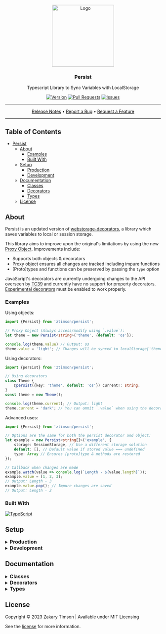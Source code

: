 <!-- Header -->
<div id="top" align="center">
  <br />

  <!-- Logo -->
  <img src="https://git.zakscode.com/repo-avatars/89f6c36caf75762ed9f7f98b69044b7db30da5230be7c5cea54f8a1158f1669a" alt="Logo" width="200" height="200">

  <!-- Title -->
  ### Persist

  <!-- Description -->
  Typescript Library to Sync Variables with LocalStorage

  <!-- Repo badges -->
  [![Version](https://img.shields.io/badge/dynamic/json.svg?label=Version&style=for-the-badge&url=https://git.zakscode.com/api/v1/repos/ztimson/persist/tags&query=$[0].name)](https://git.zakscode.com/ztimson/persist/tags)
  [![Pull Requests](https://img.shields.io/badge/dynamic/json.svg?label=Pull%20Requests&style=for-the-badge&url=https://git.zakscode.com/api/v1/repos/ztimson/persist&query=open_pr_counter)](https://git.zakscode.com/ztimson/persist/pulls)
  [![Issues](https://img.shields.io/badge/dynamic/json.svg?label=Issues&style=for-the-badge&url=https://git.zakscode.com/api/v1/repos/ztimson/persist&query=open_issues_count)](https://git.zakscode.com/ztimson/persist/issues)

  <!-- Links -->

  ---
  <div>
    <a href="https://git.zakscode.com/ztimson/persist/releases" target="_blank">Release Notes</a>
    • <a href="https://git.zakscode.com/ztimson/persist/issues/new?template=.github%2fissue_template%2fbug.md" target="_blank">Report a Bug</a>
    • <a href="https://git.zakscode.com/ztimson/persist/issues/new?template=.github%2fissue_template%2fenhancement.md" target="_blank">Request a Feature</a>
  </div>

  ---
</div>

## Table of Contents
- [Persist](#top)
	- [About](#about)
      - [Examples](#examples) 
      - [Built With](#built-with)
	- [Setup](#setup)
      - [Production](#production)
      - [Development](#development)
    - [Documentation](#documentation)
      - [Classes](#classes)
      - [Decorators](#decorators)
      - [Types](#types)
	- [License](#license)

## About

Persist is an updated version of [webstorage-decorators](https://git.zakscode.com/ztimson/webstorage-decorators), a library which saves variables to local or session storage.

This library aims to improve upon the original's limitations by using the new [Proxy Object](https://developer.mozilla.org/en-US/docs/Web/JavaScript/Reference/Global_Objects/Proxy). Improvements include:
 - Supports both objects & decorators
 - Proxy object ensures all changes are tracked including impure functions
 - [Proto]types and functions can be preserved by passing the `type` option

JavaScript's decorators are currently undergoing changes to the API overseen by [TC39](https://tc39.es) and currently have no support for property decorators. [Experimental decorators](https://www.typescriptlang.org/tsconfig#experimentalDecorators) must be enabled to work properly.

### Examples

Using objects:
```ts
import {Persist} from 'ztimson/persist';

// Proxy Object (Always access/modify using `.value`):
let theme = new Persist<string>('theme', {default: 'os'});

console.log(theme.value) // Output: os
theme.value = 'light'; // Changes will be synced to localStorage['theme'];
```

Using decorators:
```ts
import {persist} from 'ztimson/persist';

// Using decorators
class Theme {
	@persist({key: 'theme', default: 'os'}) current!: string;
}
const theme = new Theme();

console.log(theme.current); // Output: light
theme.current = 'dark'; // You can ommit `.value` when using the decorator
```

Advanced uses:

```ts
import {Persist} from 'ztimson/persist';

// Options are the same for both the persist decorator and object:
let example = new Persist<string[]>('example', {
	storage: SessionStorage, // Use a different storage solution
	default: [], // Default value if stored value === undefined
	type: Array // Ensures [proto]type & methods are restored
});

// Callback when changes are made
example.watch(value => console.log(`Length - ${value.length}`));
example.value = [1, 2, 3];
// Output: Length - 3
example.value.pop(); // Impure changes are saved
// Output: Length - 2

```

### Built With
[![TypeScript](https://img.shields.io/badge/TypeScript-3178C6?style=for-the-badge&logo=typescript&logoColor=white)](https://typescriptlang.org/)

## Setup

<details>
<summary>
  <h3 id="production" style="display: inline">
    Production
  </h3>
</summary>

#### Prerequisites
- [Node.js](https://nodejs.org/en/download)

#### Instructions
1. Install persist: `npm i ztimson/persist`
2. Enable decorators inside `tsconfig.json`:
```json
{
	"compilerOptions": {
		"experimentalDecorators": true,
		...
	},
	...
}
```
3. Import & use, see [examples above](#examples)

</details>

<details>
<summary>
  <h3 id="development" style="display: inline">
    Development
  </h3>
</summary>

#### Prerequisites
- [Node.js](https://nodejs.org/en/download)

#### Instructions
1. Install the dependencies: `npm i`
2. Build library & docs: `npm build`
3. Run unit tests: `npm test`

</details>

## Documentation

<details>
<summary>
  <h3 id="classes" style="display: inline">
    Classes
  </h3>
</summary>

Create a proxy object which wraps your data so any changes can be intercepted & synced with storage.

Your data is stored under the `value` property and should always be accessed/modified through it.

#### Example

```ts
import {Persist} from 'ztimson/persist'

const theme = new Persist('theme.current', {default: 'os'});

console.log(theme.value); // Output: os
theme.value = 'light'; // Make sure you always use .value to access/modify data

location.reload(); // Simulate refresh
console.log(theme.value); // Output: light
```

#### Constructor

`Persist<T>(key: string, options?: PersistOptions)`

| Argument  | Type                                             | Description                                                 |
|-----------|--------------------------------------------------|-------------------------------------------------------------|
| `key`     | `string`                                         | Primary key value will be stored under                      |
| `options` | [`PersistOptions<T>`](../Home.md#persistoptions) | Configure using [PersistOptions](../Home.md#persistoptions) |


#### Properties

| Name      | Type                                             | Description                                                 |
|-----------|--------------------------------------------------|-------------------------------------------------------------|
| `key`     | `string`                                         | Primary key value will be stored under                      |
| `options` | [`PersistOptions<T>`](../Home.md#persistoptions) | Configure using [PersistOptions](../Home.md#persistoptions) |
| `value`   | `T`                                              | Current value                                               |

#### Methods

##### clear

Delete value from storage

`clear(): void`

##### load

Load value from storage

`load(): void`

##### save

Save current value to storage

`save(): void`

##### watch

Register callback to listen for changes

`watch(fn: (value: T) => void): void`

#### Parameters

| Name | Type |
| :------ | :------ |
| `fn` | (`value`: `T`) => `any` |

##### toString

Return value as JSON string

`toString(): string`

###### Returns

`string` - Stringified JSON object

##### valueOf

Return current value

`valueOf(): T`

###### Returns

`T` - Current value

</details>

<details>
<summary>
  <h3 id="decorators" style="display: inline">
    Decorators
  </h3>
</summary>

`persist(options?: {key?: string} & PersistOptions<T>)`

</details>

<details>
<summary>
  <h3 id="types" style="display: inline">
    Types
  </h3>
</summary>

`PersistOptions<T>`

Configurable options to change persistence behavior

| Property   | Type      | Description                                                                            |
|------------|-----------|----------------------------------------------------------------------------------------|
| `default?` | `T`       | Default/Initial value if undefined                                                     |
| `storage?` | `Storage` | Storage implementation, defaults to LocalStorage. Can also be used with SessionStorage |
| `type?`    | `any`     | Force value to have \[proto\]type                                                      |

</details>

## License

Copyright © 2023 Zakary Timson | Available under MIT Licensing

See the [license](./LICENSE) for more information.
